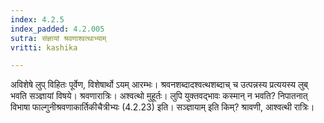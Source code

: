 ```yaml
---
index: 4.2.5
index_padded: 4.2.005
sutra: संज्ञायां श्रवणाश्वत्थाभ्याम्
vritti: kashika

---
```

अविशेषे लुप् विहितः पूर्वेण, विशेषार्थो ऽयम् आरम्भः। श्रवनशब्दादश्वत्थशब्दाच् च उत्पन्नस्य प्रत्ययस्य लुब् भवति सञ्ज्ञायां विषये। श्रवणारात्रिः। अश्वत्थो मुहूर्तः। लुपि युक्तवद्भावः कस्मान् न भवति? निपातनात् विभाषा फाल्गुनीश्रवणाकार्तिकीचैत्रीभ्यः (4.2.23) इति। सञ्ज्ञायाम् इति किम्? श्रावणी, आश्वत्थी रात्रिः।